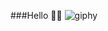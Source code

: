 ###Hello 👋🏻
![giphy](https://user-images.githubusercontent.com/21247694/137500523-fe50a6d9-0f34-4cbe-9a9b-fe6a77086082.gif)
